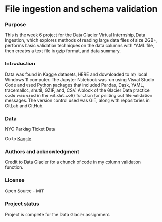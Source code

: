 
# File ingestion and schema validation

### Purpose

This is the week 6 project for the Data Glacier Virtual Internship, Data Ingestion, which explores methods of reading large data files of size 2GB+, performs basic validation techniques on the data columns with YAML file, then creates a text file in gzip format, and data summary. 

### Introduction

Data was found in Kaggle datasets, HERE and downloaded to my local Windows 11 computer. The Jupyter Notebook was run using Visual Studio Code and used Python packages that included Pandas, Dask, YAML, tracemalloc, shutil, GZIP, and, CSV. A block of the Glacier Data practice code was used in the val_dat_col() function for printing out file validation messages. The version control used was GIT, along with repositories in GitLab and GitHub. 

### Data

NYC Parking Ticket Data

Go to [Kaggle](https://www.kaggle.com/datasets/new-york-city/nyc-parking-tickets)


### Authors and acknowledgment
Credit to Data Glacier for a chunck of code in my column validation function.

### License
Open Source - MIT

### Project status
Project is complete for the Data Glacier assignment.

